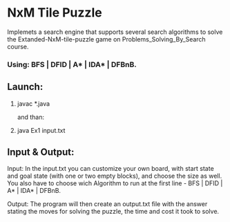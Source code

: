 # NxM Tile Puzzle
Implemets a search engine that supports several search algorithms to solve the Extanded-NxM-tile-puzzle game on Problems_Solving_By_Search course.
### Using: BFS | DFID | A* | IDA* | DFBnB.

## Launch:

1. javac *.java
 
   and than:

2. java Ex1 input.txt

## Input & Output:
Input: In the input.txt you can customize your own board, with start state and goal state (with one or two empty blocks), and choose the size as well.
       You also have to choose wich Algorithm to run at the first line - BFS | DFID | A* | IDA* | DFBnB.

Output: The program will then create an output.txt file with the answer stating the moves for solving the puzzle, the time and cost it took to solve.


